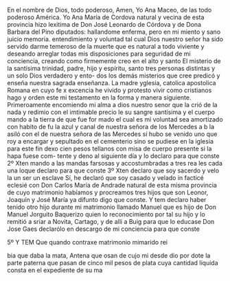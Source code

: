 En el nombre de Dios, todo poderoso, Amen, Yo Ana Maceo, de las
todo poderoso América. Yo Ana María de Cordova natural y vecina de esta provincia hizo lexitima de Don José Leonardo de Córdova y de Dona Barbara del Pino diputados: hallandome enferma, pero en mi miento y sano juicio memoria.
entendimiento y voluntad tal cual Dios nuestro señor ha sido servido darme temeroso de la muerte que es natural a todo viviente y deseando arreglar todas mis disposiciones para seguridad de mi conciencia, creando como firmemente creo en el alto y santo
El misterio de la santísima trinidad, padre, hijo y espíritu, santo tres personas distintas y un solo Dios verdadero y ento- dos los demás misterios que cree predicó y enseña nuestra sagrada enseñanza.
La madre yglesia, catolica apostolica Romana en cuyo fe x excencia he vivido y protesto vivir como cristianos hago y orden este mi testamento en la forma y manera siguiente. Primeroamente encomiendo mi alma a dios nuestro senor
que la crió de la nada y redimio con el imtimable precio le su sangre santísima y el cuerpo mando a la tierra de que fue for mado el cual es mi voluntad sea amortizado con habito de fu la azul y canal de nuestra señora de los Mercedes a b
la asiló con el de nuestra señora de las Mercedes sí hubo
se venido uno que roy a encargar y sepultado en el cementerio
sino se pudiese en la iglesia para este fin dexo cien pesos
tellanos con misa de cuerpo presente si la hapa fuese com-
tente y deno al siguiente día y lo declaro para que conste
2º Xten mando a las mandas farsosas y accostumbradas a tres rea
les cada una loque declaro para que conste
3º Xten declaro que soy sacerdo y velo la un ser un esclave
Sí, he declaró que soy casado y velado in facticé eclesié con Don Carlos María de Andrade natural de esta misma provincia de cuyo matrimonio habíamos y procreamos tres hijos que son Leonor, Joaquín y José María ya difunto digo que conste.
Y tem declaro haber tenido otro hijo durante mi matrimonio llamado Manuel que es hijo de Don Manuel Jorguito Baquerizo quien lo reconocimiento por tal su hijo y lo remitió a sriar a Novita, Cartago, y de alli a Buig para que lo educase Don
Jose Gaes declarólo en descargo de mi conciencia para que conste

5º Y TEM Que quando contraxe matrimonio mimarido rei

bia que daba la mata, Antena que osan de cujo mi desde
dio por dote la parte paterna que pasan de cinco mil pesos de plata cuya cantidad líquida consta en el expediente de su ma